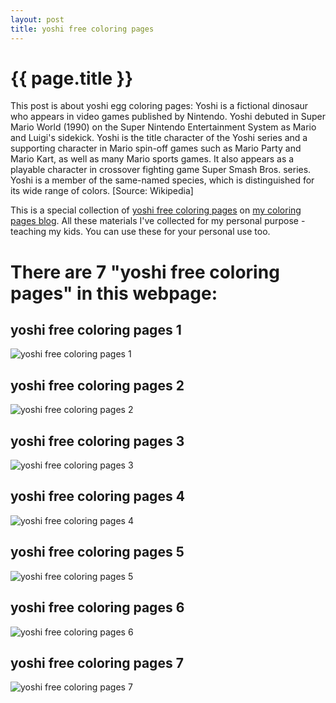 ```yaml
---
layout: post
title: yoshi free coloring pages
---
```


{{ page.title }}
================

This post is about yoshi egg coloring pages: Yoshi is a fictional dinosaur who appears in video games published by Nintendo. Yoshi debuted in Super Mario World (1990) on the Super Nintendo Entertainment System as Mario and Luigi's sidekick. Yoshi is the title character of the Yoshi series and a supporting character in Mario spin-off games such as Mario Party and Mario Kart, as well as many Mario sports games. It also appears as a playable character in crossover fighting game Super Smash Bros. series. Yoshi is a member of the same-named species, which is distinguished for its wide range of colors. [Source: Wikipedia]

This is a special collection of [yoshi free coloring pages](https://coloring-pages.github.io/2021/12/30/yoshi-free-coloring-pages.html) on [my coloring pages blog](https://coloring-pages.github.io/). All these materials I've collected for my personal purpose - teaching my kids. You can use these for your personal use too.

# **There are 7 "yoshi free coloring pages" in this webpage:**

## yoshi free coloring pages 1

![yoshi free coloring pages 1](https://coloring-pages.github.io/coloring-pages/yoshi-free-coloring-pages-1.png)

<script async src="https://pagead2.googlesyndication.com/pagead/js/adsbygoogle.js?client=ca-pub-6753140515841889" crossorigin="anonymous"></script> <ins class="adsbygoogle" style="display:block" data-ad-format="autorelaxed" data-ad-client="ca-pub-6753140515841889" data-ad-slot="5405745125"></ins><script>(adsbygoogle = window.adsbygoogle || []).push({}); </script>

## yoshi free coloring pages 2

![yoshi free coloring pages 2](https://coloring-pages.github.io/coloring-pages/yoshi-free-coloring-pages-2.png)

## yoshi free coloring pages 3

![yoshi free coloring pages 3](https://coloring-pages.github.io/coloring-pages/yoshi-free-coloring-pages-3.png)

## yoshi free coloring pages 4

![yoshi free coloring pages 4](https://coloring-pages.github.io/coloring-pages/yoshi-free-coloring-pages-4.png)

## yoshi free coloring pages 5

![yoshi free coloring pages 5](https://coloring-pages.github.io/coloring-pages/yoshi-free-coloring-pages-5.png)

## yoshi free coloring pages 6

![yoshi free coloring pages 6](https://coloring-pages.github.io/coloring-pages/yoshi-free-coloring-pages-6.png)

## yoshi free coloring pages 7

![yoshi free coloring pages 7](https://coloring-pages.github.io/coloring-pages/yoshi-free-coloring-pages-7.png)

<script async src="https://pagead2.googlesyndication.com/pagead/js/adsbygoogle.js?client=ca-pub-6753140515841889" crossorigin="anonymous"></script> <ins class="adsbygoogle" style="display:block" data-ad-format="autorelaxed" data-ad-client="ca-pub-6753140515841889" data-ad-slot="5405745125"></ins><script>(adsbygoogle = window.adsbygoogle || []).push({}); </script>


